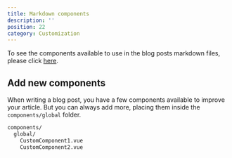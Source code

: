 ```yaml
---
title: Markdown components
description: ''
position: 22
category: Customization
---
```


To see the components available to use in the blog posts markdown files, please click [here](/guide/writing#components).

## Add new components

When writing a blog post, you have a few components available to improve your article. But you can always add more, placing them inside the `components/global` folder.

```bash
components/
  global/
    CustomComponent1.vue
    CustomComponent2.vue
```
